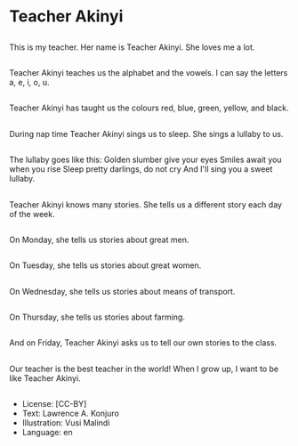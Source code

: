 # Teacher Akinyi

##
This is my teacher.
Her name is Teacher
Akinyi.
She loves me a lot.

##
Teacher Akinyi teaches
us the alphabet and the
vowels.
I can say the letters a,
e, i, o, u.

##
Teacher Akinyi has
taught us the colours
red, blue, green, yellow,
and black.

##
During nap time
Teacher Akinyi sings us
to sleep.
She sings a lullaby to
us.

##
The lullaby goes like this:
Golden slumber give your eyes
Smiles await you when you rise
Sleep pretty darlings, do not cry
And I'll sing you a sweet lullaby.

##
Teacher Akinyi knows many stories.
She tells us a different story each day of the
week.

##
On Monday, she tells us
stories about great
men.

##
On Tuesday, she tells us
stories about great
women.

##
On Wednesday, she
tells us stories about
means of transport.

##
On Thursday, she tells
us stories about
farming.

##
And on Friday, Teacher
Akinyi asks us to tell
our own stories to the
class.

##
Our teacher is the best
teacher in the world!
When I grow up, I want
to be like Teacher
Akinyi.

##
* License: [CC-BY]
* Text: Lawrence A. Konjuro
* Illustration: Vusi Malindi
* Language: en
